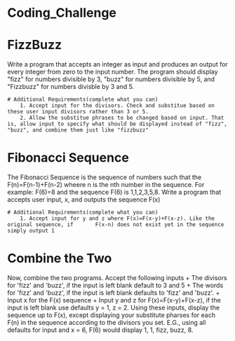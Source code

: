 # Coding_Challenge

# FizzBuzz
Write a program that accepts an integer as input and produces an output for every integer from zero to the input number. The program should display "fizz" for numbers divisible by 3, "buzz" for numbers divisible by 5, and "Fizzbuzz" for numbers divisble by 3 and 5. 

    # Additional Requirements(complete what you can)
        1. Accept input for the divisors. Check and substitue based on these user input divisors rather than 3 or 5.
        2. Allow the substitue phrases to be changed based on input. That is, allow input to specify what should be displayed instead of "fizz", "buzz", and combine them just like "fizzbuzz"

# Fibonacci Sequence
The Fibonacci Sequence is the sequence of numbers such that the F(n)=F(n-1)+F(n-2) wheere n is the nth number in the sequence. For example: F(6)=8 and the sequence F(6) is 1,1,2,3,5,8. Write a program that accepts user input, x, and outputs the sequence F(x)

    # Additional Requirements(complete what you can)
        1. Accept input for y and z where F(x)=F(x-y)+F(x-z). Like the original sequence, if       F(x-n) does not exist yet in the sequence simply output 1

# Combine the Two
Now, combine the two programs. Accept the following inputs
    + The divisors for 'fizz' and 'buzz', if the input is left blank default to 3 and 5
    + The words for 'fizz' and 'buzz', if the input is left blank defaults to 'fizz' and 'buzz'.
    + Input x for the F(x) sequence
    + Input y and z for F(x)=F(x-y)+F(x-z), if the input is left blank use defaults y = 1, z = 2.
Using these inputs, display the sequence up to F(x), except displaying your substitute pharses for each F(n) in the sequence according to the divisors you set. E.G., using all defaults for input and x = 6, F(6) would display 1, 1, fizz, buzz, 8.
